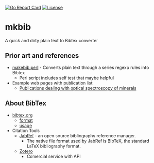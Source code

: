 [![Go Report Card](http://goreportcard.com/badge/rsdoiel/prettyxml)](http://goreportcard.com/report/rsdoiel/prettyxml)
[![License](https://img.shields.io/badge/License-BSD%203--Clause-blue.svg)](https://opensource.org/licenses/BSD-3-Clause)


# mkbib

A quick and dirty plain text to Bibtex converter

## Prior art and references

+ [makebib.perl](http://www.snowelm.com/~t/doc/tips/makebib.perl) - Converts plain text through a series regexp rules into Bibtex
  + Perl script includes self test that maybe helpful 
+ Example web pages with publication list
    + [Publications dealing with optical spectroscopy of minerals](http://minerals.gps.caltech.edu/mineralogy/Publications/CV_spectra.html)

## About BibTex

+ [bibtex.org](http://www.bibtex.org/)
    + [format](http://www.bibtex.org/Format/)
    + [usage](http://www.bibtex.org/Using/)
+ Citation Tools
    + [JabRef](http://www.jabref.org/) - an open source bibliography reference manager. 
        + The native file format used by JabRef is BibTeX, the standard LaTeX bibliography format. 
    + [Zotero](https://www.zotero.org/)
        + Comercial service with API

